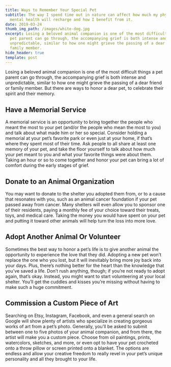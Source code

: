 ```yaml
---
title: Ways to Remember Your Special Pet
subtitle: The way I spend time out in nature can affect how much my physical and
  mental health will recharge and how I benefit from it.
date: 2019-03-24
thumb_img_path: /images/white-dog.jpg
excerpt: Losing a beloved animal companion is one of the most difficult things a
  pet parent can go through, the accompanying grief is both intense and
  unpredictable, similar to how one might grieve the passing of a dear friend or
  family member.
hide_header: true
template: post
---
```

Losing a beloved animal companion is one of the most difficult things a pet parent can go through, the accompanying grief is both intense and unpredictable, similar to how one might grieve the passing of a dear friend or family member. But there are ways to honor a dear pet, to celebrate their spirit and their memory. 

## Have a Memorial Service

A memorial service is an opportunity to bring together the people who meant the most to your pet (and/or the people who mean the most to you) and talk about what made him or her so special. Consider holding a memorial at your pet’s favorite park or even just at your home, if that’s where they spent most of their time. Ask people to all share at least one memory of your pet, and take the floor yourself to talk about how much your pet meant to you and what your favorite things were about them. Taking an hour or so to come together and honor your pet can bring a lot of comfort during the early stages of grief.

## Donate to an Animal Organization

You may want to donate to the shelter you adopted them from, or to a cause that resonates with you, such as an animal cancer foundation if your pet passed away from cancer. Many shelters will even allow you to sponsor one of their residents, paying a monthly fee of your choice toward their treats, toys, and medical care. Taking the money you would have spent on your pet and putting it toward other animals will help turn the loss into more love.

## Adopt Another Animal Or Volunteer

Sometimes the best way to honor a pet’s life is to give another animal the opportunity to experience the love that they did. Adopting a new pet won’t replace the one who you lost, but it will inevitably bring more joy back into your days. Plus, there’s nothing better for the heart than the knowledge that you’ve saved a life. Don’t rush anything, though; if you’re not ready to adopt again, that’s okay. Instead, you might want to start volunteering at your local shelter. You’ll get the cuddles and kisses you’re missing without having to make such a huge commitment.

## Commission a Custom Piece of Art

Searching on Etsy, Instagram, Facebook, and even a general search on Google will show plenty of artists who specialize in creating gorgeous works of art from a pet’s photo. Generally, you’ll be asked to submit between one to five photos of your animal companion, and from there, the artist will make you a custom piece. Choose from oil paintings, prints, watercolors, sketches, and more, or even opt to have your pet crocheted onto a throw pillow or screen printed onto a blanket. The options are endless and allow your creative freedom to really revel in your pet’s unique personality and all they brought to your life.